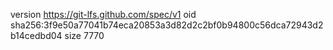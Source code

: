 version https://git-lfs.github.com/spec/v1
oid sha256:3f9e50a77041b74eca20853a3d82d2c2bf0b94800c56dca72943d2b14cedbd04
size 7770
